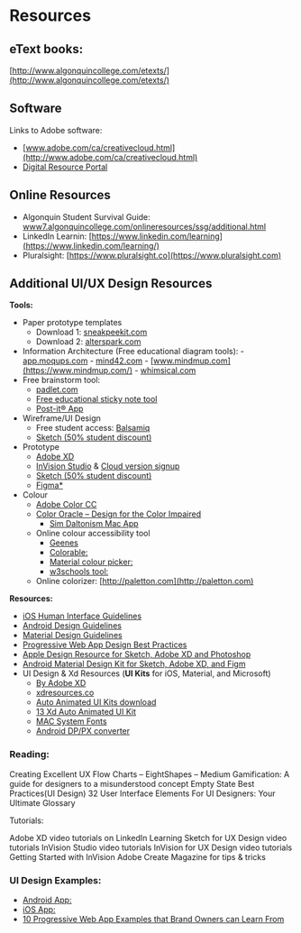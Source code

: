 # Resources

## eText books: 
[http://www.algonquincollege.com/etexts/](http://www.algonquincollege.com/etexts/)

## Software
Links to Adobe software:

- [www.adobe.com/ca/creativecloud.html](http://www.adobe.com/ca/creativecloud.html)
- [Digital Resource Portal](https://plato.algonquincollege.com/DigitalResources/Default.aspx)

## Online Resources

- Algonquin Student Survival Guide: [www7.algonquincollege.com/onlineresources/ssg/additional.html](http://www7.algonquincollege.com/onlineresources/ssg/additional.html)
- LinkedIn Learnin: [https://www.linkedin.com/learning](https://www.linkedin.com/learning/)
- Pluralsight: [https://www.pluralsight.co](https://www.pluralsight.com)


## Additional UI/UX Design Resources

**Tools:**

- Paper prototype templates
    - Download 1: [sneakpeekit.com](https://sneakpeekit.com/)
    - Download 2: [alterspark.com](https://www.alterspark.com/wp-content/uploads/documents/alterspark-digital-psychology-wireframe-kit_letter-size_v103.pdf)
- Information Architecture (Free educational diagram tools):
        - [app.moqups.com](https://app.moqups.com)
        - [mind42.com](https://mind42.com)
        - [www.mindmup.com](https://www.mindmup.com/)
        - [whimsical.com](https://whimsical.com/)
- Free brainstorm tool: 
    - [padlet.com](https://padlet.com/)
    - [Free educational sticky note tool](https://app.mural.co)
    - [Post-it® App](https://www.post-it.com/3M/en_US/post-it/ideas/app/)
- Wireframe/UI Design
    - Free student access: [Balsamiq](https://balsamiq.com/givingback/free/)
    - [Sketch (50% student discount)](https://www.sketch.com)
- Prototype
    - [Adobe XD](https://www.adobe.com/ca/products/xd.html?promoid=PYPVQ3HN&mv=other) 
    - [InVision Studio](https://www.invisionapp.com/studio) & [Cloud version signup](https://projects.invisionapp.com/d/signup)
    - [Sketch (50% student discount)](https://www.sketch.com)
    - [Figma*](https://www.figma.com/) 
- Colour
    - [Adobe Color CC](https://color.adobe.com/create/color-wheel/)
    - [Color Oracle – Design for the Color Impaired](https://colororacle.org/)
        - [Sim Daltonism Mac App](https://apps.apple.com/us/app/sim-daltonism/id693112260?mt=12)
    - Online colour accessibility tool
        - [Geenes](https://geenes.app/user-interface)
        - [Colorable:](https://colorable.jxnblk.com/ffffff/6b757b)
        - [Material colour picker:](https://material.io/tools/color/#!)
        - [w3schools tool:](https://www.w3schools.com/colors/colors_picker.asp)
    - Online colorizer: [http://paletton.com](http://paletton.com)


**Resources:**

- [iOS Human Interface Guidelines](https://developer.apple.com/design/human-interface-guidelines/)
- [Android Design Guidelines](https://developer.android.com/design/)
- [Material Design Guidelines](https://material.io/design)
- [Progressive Web App Design Best Practices](https://codelabs.developers.google.com/codelabs/your-first-pwapp/#0)
- [Apple Design Resource for Sketch, Adobe XD and Photoshop](https://developer.apple.com/design/resources/)
- [Android Material Design Kit for Sketch, Adobe XD, and Figm](https://materialdesignkit.com/android-gui/)
- UI Design & Xd Resources (**UI Kits** for iOS, Material, and Microsoft)
    - [By Adobe XD](https://www.adobe.com/ca/products/xd/resources.html)
    - [xdresources.co](https://xdresources.co)
    - [Auto Animated UI Kits download](http://download.adobe.com/pub/adobe/xd/ui-kits/xd-resources-auto-animate-ui.zip) 
    - [13 Xd Auto Animated UI Kit](https://www.behance.net/gallery/73904763/Adobe-Xd-Auto-Animate-UI-kit)
    - [MAC System Fonts](https://developer.apple.com/fonts/)
    - [Android DP/PX converter](http://labs.rampinteractive.co.uk/android_dp_px_calculator/)


### Reading: 

Creating Excellent UX Flow Charts – EightShapes – Medium
Gamification: A guide for designers to a misunderstood concept
Empty State Best Practices(UI Design)
32 User Interface Elements For UI Designers: Your Ultimate Glossary

Tutorials: 

Adobe XD video tutorials on LinkedIn Learning
Sketch for UX Design video tutorials
InVision Studio video tutorials
InVision for UX Design video tutorials
Getting Started with InVision
Adobe Create Magazine for tips & tricks


### UI Design Examples:

- [Android App:](https://www.mockplus.com/blog/post/andriod-app-ui-design)
- [iOS App:](https://www.digitaltrends.com/mobile/best-iphone-apps/)
- [10 Progressive Web App Examples that Brand Owners can Learn From](https://www.iflexion.com/blog/pwa-examples)